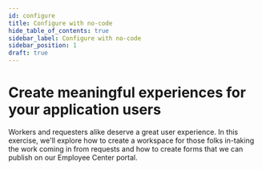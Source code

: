```yaml
---
id: configure
title: Configure with no-code
hide_table_of_contents: true
sidebar_label: Configure with no-code
sidebar_position: 1
draft: true
---
```


# Create meaningful experiences for your application users

Workers and requesters alike deserve a great user experience. In this exercise, we'll explore how to create a workspace for those folks in-taking the work coming in from requests and how to create forms that we can publish on our Employee Center portal.